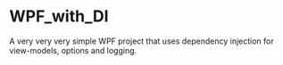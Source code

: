 # WPF_with_DI
A very very very simple WPF project that uses dependency injection for view-models, options and logging.
